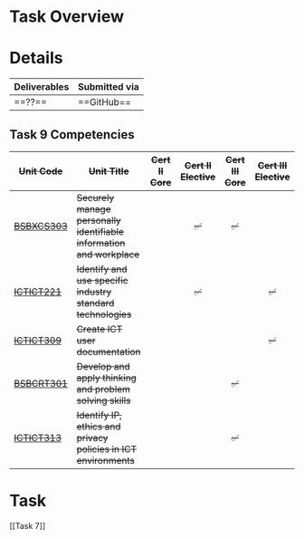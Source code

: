# Task Overview


# Details

| Deliverables | Submitted via |
| ------------ | ------------- |
| ==??==       | ==GitHub==    |

## Task 9 Competencies

| ~~Unit Code~~                                                                       | ~~Unit Title~~                                                        | ~~Cert II Core~~ | ~~Cert II Elective~~ | ~~Cert III Core~~ | ~~Cert III Elective~~ |
| ------------------------------------------------------------------------------- | ----------------------------------------------------------------- | :----------: | :--------------: | :-----------: | :---------------: |
| ~~[BSBXCS303](https://training.gov.au/Training/Details/BSBXCS303/unitdetails)<br>~~ | ~~Securely manage personally identifiable information and workplace~~ |              |        ~~✅~~         |       ~~✅~~       |                   |
| ~~[ICTICT221](https://training.gov.au/Training/Details/ICTICT221/unitdetails)~~     | ~~Identify and use specific industry standard technologies~~          |              |        ~~✅~~         |               |         ~~✅~~         |
| ~~[ICTICT309](https://training.gov.au/Training/Details/ICTICT309/unitdetails)~~     | ~~Create ICT user documentation~~                                     |              |                  |               |         ~~✅~~         |
| ~~[BSBCRT301](https://training.gov.au/Training/Details/BSBCRT301/unitdetails)~~     | ~~Develop and apply thinking and problem solving skills~~             |              |                  |       ~~✅~~       |                   |
| ~~[ICTICT313](https://training.gov.au/Training/Details/ICTICT313/unitdetails)~~     | ~~Identify IP, ethics and privacy policies in ICT environments~~      |              |                  |       ~~✅~~       |                   |

# Task

[[Task 7]]
